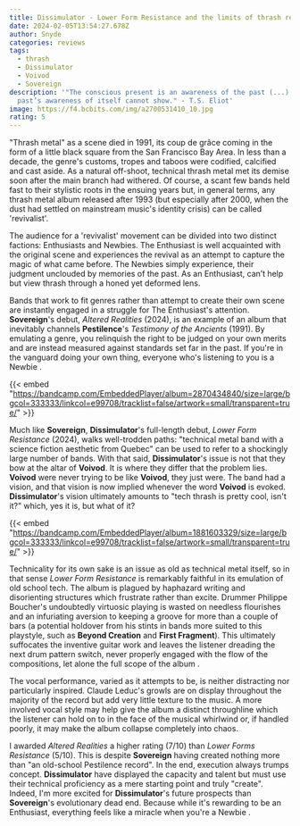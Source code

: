 ```yaml
---
title: Dissimulator - Lower Form Resistance and the limits of thrash revivalism
date: 2024-02-05T13:54:27.678Z
author: Snyde
categories: reviews
tags:
  - thrash
  - Dissimulator
  - Voivod
  - Sovereign
description: '"The conscious present is an awareness of the past (...) which the
  past’s awareness of itself cannot show." - T.S. Eliot'
image: https://f4.bcbits.com/img/a2700531410_10.jpg
rating: 5
---
```

"Thrash metal" as a scene died in 1991, its coup de grâce coming in the form of a little black square from the San Francisco Bay Area. In less than a decade, the genre's customs, tropes and taboos were codified, calcified and cast aside. As a natural off-shoot, technical thrash metal met its demise soon after the main branch had withered. Of course, a scant few bands held fast to their stylistic roots in the ensuing years but, in general terms, any thrash metal album released after 1993 (but especially after 2000, when the dust had settled on mainstream music's identity crisis) can be called 'revivalist'. 

The audience for a 'revivalist' movement can be divided into two distinct factions: Enthusiasts and Newbies. The Enthusiast is well acquainted with the original scene and experiences the revival as an attempt to capture the magic of what came before. The Newbies simply experience, their judgment unclouded by memories of the past. As an Enthusiast, can’t help but view thrash through a honed yet deformed lens.  

Bands that work to fit genres rather than attempt to create their own scene are instantly engaged in a struggle for The Enthusiast's attention. **Sovereign**'s debut, *Altered Realities* (2024), is an example of an album that inevitably channels **Pestilence**'s *Testimony of the Ancients* (1991). By  emulating a genre, you relinquish the right to be judged on your own merits and are instead measured against standards set far in the past. If you're in the vanguard doing your own thing, everyone who's listening to you is a Newbie . 

{{< embed "https://bandcamp.com/EmbeddedPlayer/album=2870434840/size=large/bgcol=333333/linkcol=e99708/tracklist=false/artwork=small/transparent=true/" >}}

Much like **Sovereign**, **Dissimulator**'s full-length debut, *Lower Form Resistance* (2024), walks well-trodden paths: "technical metal band with a science fiction aesthetic from Quebec" can be used to refer to a shockingly large number of bands. With that said, **Dissimulator**'s issue is not that they bow at the altar of **Voivod**. It is where they differ that the problem lies. **Voivod** were never trying to be like **Voivod**, they just were. The band had a vision, and that vision is now implied whenever the word **Voivod** is evoked. **Dissimulator**'s vision ultimately amounts to "tech thrash is pretty cool, isn't it?" which, yes it is, but what of it?

{{< embed "https://bandcamp.com/EmbeddedPlayer/album=1881603329/size=large/bgcol=333333/linkcol=e99708/tracklist=false/artwork=small/transparent=true/" >}}

Technicality for its own sake is an issue as old as technical metal itself, so in that sense *Lower Form Resistance* is remarkably faithful in its emulation of old school tech. The album is plagued by haphazard writing and disorienting structures which frustrate rather than excite. Drummer Philippe Boucher's undoubtedly virtuosic playing is wasted on needless flourishes and an infuriating aversion to keeping a groove for more than a couple of bars (a potential holdover from his stints in bands more suited to this playstyle, such as **Beyond Creation** and **First Fragment**). This ultimately suffocates the inventive guitar work and leaves the listener dreading the next drum pattern switch, never properly engaged with the flow of the compositions, let alone the full scope of the album .

The vocal performance, varied as it attempts to be, is neither distracting nor particularly inspired. Claude Leduc's growls are on display throughout the majority of the record but add very little texture to the music. A more involved vocal style may help give the album a distinct throughline which the listener can hold on to in the face of the musical whirlwind or, if handled poorly, it may make the album collapse completely into chaos.

I awarded *Altered Realities* a higher rating (7/10) than *Lower Forms Resistance* (5/10). This is despite **Sovereign** having created nothing more than "an old-school Pestilence record". In the end, execution always trumps concept. **Dissimulator** have displayed the capacity and talent but must use their technical proficiency as a mere starting point and truly "create". Indeed, I'm more excited for **Dissimulator**'s future prospects than **Sovereign**'s evolutionary dead end.  Because while it's rewarding to be an Enthusiast, everything feels like a miracle when you're a Newbie .